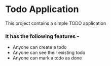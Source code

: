 # Todo Application

This project contains a simple TODO application

### It has the following features -

- Anyone can create a todo
- Anyone can see their existing todo
- Anyone can mark a todo as done
